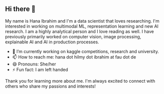 ## Hi there 👋

My name is Hana Ibrahim and I'm a data scientist that loves researching. I'm interested in working on multimodal ML, representation learning and new AI research. I am a highly analytical person and I love reading as well. I have previously primarily worked on computer vision, image processing, explainable AI and AI in production processes. 

- 🔭 I’m currently working on kaggle competitions, research and university.
- 📫 How to reach me: hana dot hilmy dot ibrahim at fau dot de
- 😄 Pronouns: She/her
- ⚡ Fun fact: I am left handed

Thank you for learning more about me. I'm always excited to connect with others who share my passions and interests!
